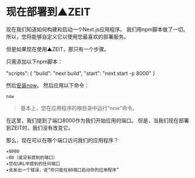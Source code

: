 # 现在部署到▲ZEIT

现在我们知道如何构建和启动一个Next.js应用程序。 我们用npm脚本做了一切。 所以，您将能够自定义它以使用您最喜欢的部署服务。

但是如果现在使用▲ZEIT，那只有一个步骤。

只需添加以下npm脚本：

"scripts": {
  "build": "next build",
  "start": "next start -p 8000"
}

然后[安装now](https://zeit.co/now)。 然后应用以下命令：

```
now
```

> 基本上，您在应用程序的根目录中运行“now”命令。

在这里，我们提到了端口8000作为我们开始应用的端口。 但是，当我们现在部署到ZEIT时，我们没有改变它。

那么，现在可以在哪个端口访问我们的应用程序？

```
✦8000
✓80（或没有提到的端口）
✦您在URL中提到的任何端口
✦会发出一个错误，说“你只能在80端口启动你的应用程序”
```